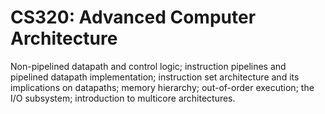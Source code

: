 # CS320: Advanced Computer Architecture
Non-pipelined datapath and control logic; instruction pipelines and pipelined datapath implementation; instruction set architecture and its implications on datapaths; memory hierarchy; out-of-order execution; the I/O subsystem; introduction to multicore architectures.
